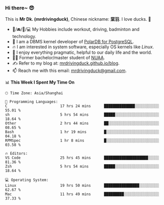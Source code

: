 ### Hi there~ 😎

This is **Mr Dk. (mrdrivingduck)**, Chinese nickname: **棠羽**. I love ducks. 🦆

- 💪/🚘/🏸/💻 My Hobbies include workout, driving, badminton and technology.
- 🍊 I am a DBMS kernel developer of [PolarDB for PostgreSQL](https://github.com/ApsaraDB/PolarDB-for-PostgreSQL).
- 🔥 I am interested in system software, especially OS kernels like *Linux*.
- 🔧 I enjoy everything pragmatic, helpful to our daily life and the world.
- 👨‍🎓 Former bachelor/master student of [NUAA](https://en.wikipedia.org/wiki/Nanjing_University_of_Aeronautics_and_Astronautics).
- ✍ Refer to my blog at: [mrdrivingduck.github.io/blog](https://mrdrivingduck.github.io/blog/).
- 📫 Reach me with this email: [mrdrivingduck@gmail.com](mailto:mrdrivingduck@gmail.com).

<!--START_SECTION:waka-->
📊 **This Week I Spent My Time On** 

```text
🕑︎ Time Zone: Asia/Shanghai

💬 Programming Languages: 
C                        17 hrs 24 mins      ██████████████░░░░░░░░░░░   55.01 % 
sh                       5 hrs 54 mins       █████░░░░░░░░░░░░░░░░░░░░   18.64 % 
Other                    2 hrs 44 mins       ██░░░░░░░░░░░░░░░░░░░░░░░   08.65 % 
Bash                     1 hr 19 mins        █░░░░░░░░░░░░░░░░░░░░░░░░   04.18 % 
RPMSpec                  1 hr 8 mins         █░░░░░░░░░░░░░░░░░░░░░░░░   03.58 % 

🔥 Editors: 
VS Code                  25 hrs 45 mins      ████████████████████░░░░░   81.36 % 
Zsh                      5 hrs 54 mins       █████░░░░░░░░░░░░░░░░░░░░   18.64 % 

💻 Operating System: 
Linux                    19 hrs 50 mins      ████████████████░░░░░░░░░   62.67 % 
Mac                      11 hrs 49 mins      █████████░░░░░░░░░░░░░░░░   37.33 % 
```


<!--END_SECTION:waka-->

<!-- ![Mr Dk.'s GitHub Stats](https://github-readme-stats.vercel.app/api?username=mrdrivingduck&count_private&show_icons=true&theme=buefy) -->

<!-- ![Most Used Languages](https://github-readme-stats.vercel.app/api/top-langs/?username=mrdrivingduck&exclude_repo=mips32-CPU,snort-tcp-socket&theme=buefy&layout=compact&langs_count=10) -->


<!--
**mrdrivingduck/mrdrivingduck** is a ✨ _special_ ✨ repository because its `README.md` (this file) appears on your GitHub profile.

Here are some ideas to get you started:

- 🔭 I’m currently working on ...
- 🌱 I’m currently learning ...
- 👯 I’m looking to collaborate on ...
- 🤔 I’m looking for help with ...
- 💬 Ask me about ...
- 📫 How to reach me: ...
- 😄 Pronouns: ...
- ⚡ Fun fact: ...
-->
